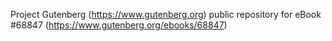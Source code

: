 Project Gutenberg (https://www.gutenberg.org) public repository for eBook #68847 (https://www.gutenberg.org/ebooks/68847)
